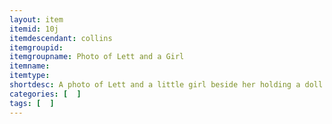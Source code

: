 ```yaml
---
layout: item
itemid: 10j
itemdescendant: collins
itemgroupid: 
itemgroupname: Photo of Lett and a Girl
itemname: 
itemtype: 
shortdesc: A photo of Lett and a little girl beside her holding a doll.
categories: [  ]
tags: [  ]
---
```

